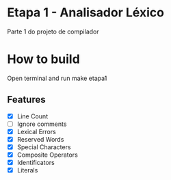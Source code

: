 # Etapa 1 - Analisador Léxico
Parte 1 do projeto de compilador

# How to build
 Open terminal and run make etapa1

## Features
- [x] Line Count
- [ ] Ignore comments
- [x] Lexical Errors
- [x] Reserved Words
- [x] Special Characters
- [x] Composite Operators
- [x] Identificators
- [x] Literals